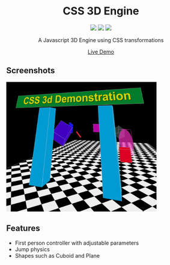<div align="center">
  <h1>CSS 3D Engine</h1>
  <p>
    <img src="https://img.shields.io/badge/HTML-E34F26?logo=html5&logoColor=white">
    <img src="https://img.shields.io/badge/CSS-1572B6?logo=css3&logoColor=white">
    <img src="https://img.shields.io/badge/JavaScript-F7DF1E?logo=javascript&logoColor=black">
  </p>
  <p>A Javascript 3D Engine using CSS transformations</p>
  <p><a href="https://lischilpp.github.io/css-3d-engine/">Live Demo</a></p>
</div>

## Screenshots
<img src="screenshot.png" width="400px" alt="screenshot1" />

## Features
- First person controller with adjustable parameters
- Jump physics
- Shapes such as Cuboid and Plane


